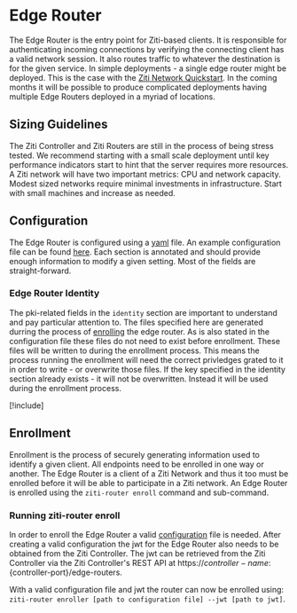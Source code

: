 # Edge Router

The Edge Router is the entry point for Ziti-based clients. It is responsible for authenticating incoming connections by
verifying the connecting client has a valid network session.  It also routes traffic to whatever the
destination is for the given service. In simple deployments - a single edge router might be deployed. This is the case
with the [Ziti Network Quickstart](~/ziti/quickstarts/quickstart-overview.md). In the coming months it will be
possible to produce complicated deployments having multiple Edge Routers deployed in a myriad of locations.

## Sizing Guidelines

The Ziti Controller and Ziti Routers are still in the process of being stress tested. We recommend starting with a small
scale deployment until key performance indicators start to hint that the server requires more resources. A Ziti network
will have two important metrics: CPU and network capacity.  Modest sized networks require minimal investments in
infrastructure. Start with small machines and increase as needed.

## Configuration

The Edge Router is configured using a [yaml](https://yaml.org/) file. An example configuration file can be found
[here](~/ziti/manage/sample-edge-router-config.yaml). Each section is annotated and should provide enough
information to modify a given setting. Most of the fields are straight-forward.

### Edge Router Identity

The pki-related fields in the `identity` section are important to understand and pay particular attention to. The
files specified here are generated durring the process of [enrolling](#enrollment) the edge router. As is also stated in the
configuration file these files do not need to exist before enrollment. These files will be written to during the
enrollment process. This means the process running the enrollment will need the correct privledges grated to it in order
to write - or overwrite those files.  If the key specified in the identity section already exists - it will not be
overwritten. Instead it will be used during the enrollment process.

[!include[](./logging-snippet.md)]

## Enrollment

Enrollment is the process of securely generating information used to identify a given client. All endpoints need to be
enrolled in one way or another. The Edge Router is a client of a Ziti Network and thus it too must be enrolled before it
will be able to participate in a Ziti network.  An Edge Router is enrolled using the `ziti-router enroll` command and
sub-command.

### Running ziti-router enroll

In order to enroll the Edge Router a valid [configuration](#configuration) file is needed. After creating a valid
configuration the jwt for the Edge Router also needs to be obtained from the Ziti Controller. The jwt can be
retrieved from the Ziti Controller via the Ziti Controller's REST API at
https://${controller-name}:${controller-port}/edge-routers.

With a valid configuration file and jwt the router can now be enrolled using:
 `ziti-router enroller [path to configuration file] --jwt [path to jwt]`.
